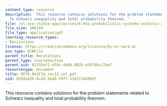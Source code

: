 ```yaml
---
content_type: resource
description: 'This resource contains solutions for the problem statements related
  to Schwarz inequality and total probability theorem. '
file: /ol-ocw-studio-app/courses/6-041-probabilistic-systems-analysis-and-applied-probability-fall-2010/0291b43b6cddde48f9ff134272d498d7_MIT6_041F10_rec12_sol.pdf
file_size: 106169
file_type: application/pdf
learning_resource_types:
- Recitations
license: https://creativecommons.org/licenses/by-nc-sa/4.0/
ocw_type: OCWFile
parent_title: Recitations
parent_type: CourseSection
parent_uid: 61319af1-4f0c-da08-892b-a16f98cc7ae7
resourcetype: Document
title: MIT6_041F10_rec12_sol.pdf
uid: 0291b43b-6cdd-de48-f9ff-134272d498d7
---
```

This resource contains solutions for the problem statements related to Schwarz inequality and total probability theorem. 